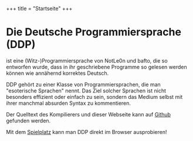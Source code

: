 +++
title = "Startseite"
+++

# Die Deutsche Programmiersprache (DDP)

ist eine (Witz-)Programmiersprache von NotLe0n und bafto, die so entworfen wurde, dass in ihr geschriebene Programme so gelesen werden können wie annähernd korrektes Deutsch.

DDP gehört zu einer Klasse von Programmiersprachen, die man "esoterische Sprachen" nennt. Das Ziel solcher Sprachen ist nicht besonders effizient oder einfach zu sein, sondern das Medium selbst mit ihrer manchmal absurden Syntax zu kommentieren.

Der Quelltext des Kompilierers und dieser Webseite kann auf [Github](https://github.com/DDP-Projekt) gefunden werden.

Mit dem [Spielplatz](https://ddp.le0n.dev/Spielplatz) kann man DDP direkt im Browser ausprobieren!